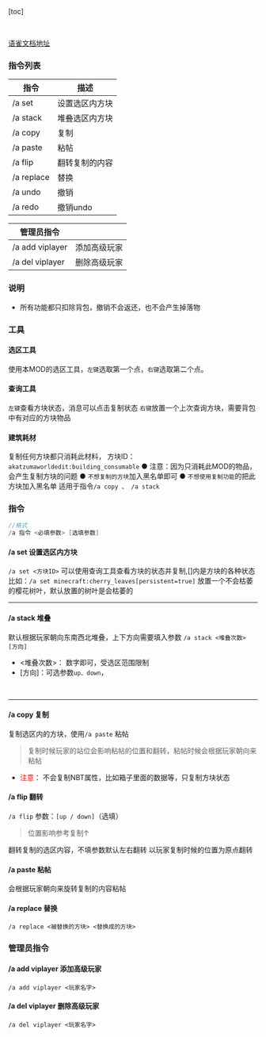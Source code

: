 [toc]

<br>

[语雀文档地址](https://www.yuque.com/u39444834/dgakrb/gt2eg4whuq7hcvwf?singleDoc#)

### 指令列表

|  指令   | 描述  |
|  ----  | ----  |
| /a set | 设置选区内方块 |
| /a stack      | 堆叠选区内方块 |
| /a copy      | 复制 |
| /a paste      | 粘帖 |
| /a flip      | 翻转复制的内容 |
| /a replace      | 替换 |
| /a undo      | 撤销 |
| /a redo      | 撤销undo |

| 管理员指令      |  |
|  ----  | ----  |
| /a add viplayer | 添加高级玩家 |
| /a del viplayer | 删除高级玩家 |


### 说明
* 所有功能都只扣除背包，撤销不会返还，也不会产生掉落物

### 工具
#### 选区工具
使用本MOD的选区工具，`左键`选取第一个点，`右键`选取第二个点。

#### 查询工具
`左键`查看方块状态，消息可以点击复制状态
`右键`放置一个上次查询方块，需要背包中有对应的方块物品

#### 建筑耗材
复制任何方块都只消耗此材料，
方块ID：`akatzumaworldedit:building_consumable`
● 注意：因为只消耗此MOD的物品，会产生复制方块的问题
● `不想复制的方块`加入黑名单即可
● `不想使用复制功能`的把此方块加入黑名单
适用于指令`/a copy 、 /a stack`


### 指令
```java
//格式
/a 指令 <必填参数> [选填参数]
```

#### /a set 设置选区内方块
`/a set <方块ID>`
可以使用查询工具查看方块的状态并复制,[]内是方块的各种状态
比如：`/a set minecraft:cherry_leaves[persistent=true]`
放置一个不会枯萎的樱花树叶，默认放置的树叶是会枯萎的
<br>

- - -
#### /a stack 堆叠
默认根据玩家朝向东南西北堆叠，上下方向需要填入参数
`/a stack <堆叠次数> [方向]`
- <堆叠次数>： 数字即可，受选区范围限制
- [方向]：可选参数`up、down`，

<br>

- - -

#### /a copy 复制
复制选区内的方块，使用`/a paste` 粘帖
> 复制时候玩家的站位会影响粘帖的位置和翻转，粘帖时候会根据玩家朝向来粘帖
* <font color='red'>注意</font>： 不会复制NBT属性，比如箱子里面的数据等，只复制方块状态


#### /a flip 翻转
`/a flip`
参数：`[up / down]`（选填）
> 位置影响参考复制↑

翻转复制的选区内容，不填参数默认左右翻转
以玩家复制时候的位置为原点翻转

#### /a paste 粘帖
会根据玩家朝向来旋转复制的内容粘帖

#### /a replace 替换
`/a replace <被替换的方块> <替换成的方块>`


### 管理员指令
#### /a add viplayer 添加高级玩家 
`/a add viplayer <玩家名字>`

#### /a del viplayer 删除高级玩家 
`/a del viplayer <玩家名字>`